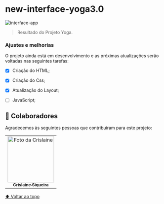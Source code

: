 # new-interface-yoga3.0

 
 <img src="./interface-yoga" alt="interface-app"> 

>Resultado do Projeto Yoga.

### Ajustes e melhorias

O projeto ainda está em desenvolvimento e as próximas atualizações serão voltadas nas seguintes tarefas:

- [x] Criação do HTML;
- [x] Criação do Css;
- [x] Atualização do Layout;
- [ ] JavaScript;




## 🤝 Colaboradores

Agradecemos às seguintes pessoas que contribuíram para este projeto:

<table>
  <tr>
    <td align="center">
      <a href="#">
        <img src="./avatar.jpeg" width="150px;" alt="Foto da Crislaine"/><br>
        <sub>
          <b>Crislaine Siqueira</b>
        </sub>
      </a>
    </td>
    
  </tr>
</table>



[⬆ Voltar ao topo](#nome-do-projeto)<br>

 
